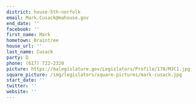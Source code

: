 ```yaml
---
district: house-5th-norfolk
email: Mark.Cusack@mahouse.gov
end_date: ''
facebook: ''
first_name: Mark
hometown: Braintree
house_url: ''
last_name: Cusack
party: D
phone: (617) 722-2320
picture: https://malegislature.gov/Legislators/Profile/170/MJC1.jpg
square_picture: /img/legislators/square-pictures/mark-cusack.jpg
start_date: ''
twitter: ''
website: ''
---
```

